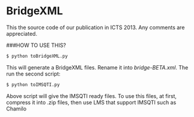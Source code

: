 BridgeXML
=========

This the source code of our publication in ICTS 2013. Any comments are appreciated.  

###HOW TO USE THIS?

```sh
$ python toBridgeXML.py
```

This will generate a BridgeXML files. Rename it into *bridge-BETA.xml*. The run the second script:

```sh
$ python toIMSQTI.py
```

Above script will give the IMSQTI ready files. To use this files, at first, compress it into .zip files, then use LMS that support IMSQTI such as Chamilo

[ICTS 2013]:http://icts.if.its.ac.id/openaccess/2013/PP_36_PAPER_9.html
[Chamilo]:http://www.chamilo.org/
